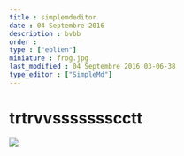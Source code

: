 ```yaml
---
title : simplemdeditor
date : 04 Septembre 2016
description : bvbb
order : 
type : ["eolien"]
miniature : frog.jpg
last_modified : 04 Septembre 2016 03-06-38
type_editor : ["SimpleMd"]
---
```

# trtrvvssssssscctt


![](https://drive.google.com/uc?export=view&id=0B5tGhUwjqeaCX2RudWwySU1hSzQ)
